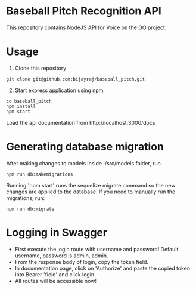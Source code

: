 # Baseball Pitch Recognition API
This repository contains NodeJS API for Voice on the GO project. 

# Usage
1. Clone this repository
```shell script
git clone git@github.com:bijayraj/baseball_pitch.git
```
2. Start express application using npm
```shell script
cd baseball_pitch
npm install
npm start
```
Load the api documentation from http://localhost:3000/docs

# Generating database migration
After making changes to models inside ./src/models folder, run
```shell script
npm run db:makemigrations
```
Running 'npm start' runs the sequelize migrate command so the new changes are applied to the database. If you need to manually run the migrations, run:
```shell script
npm run db:migrate
```

# Logging in Swagger
* First execute the login route with username and password! Default username, password is admin, admin.
* From the response body of login, copy the token field.
* In documentation page, click on 'Authorize' and paste the copied token into Bearer 'field' and click login. 
* All routes will be accessible now!
